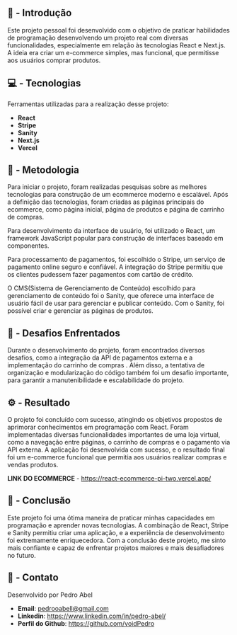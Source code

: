 ## 🧠 - Introdução

Este projeto pessoal foi desenvolvido com o objetivo de praticar habilidades de programação desenvolvendo um projeto real com diversas funcionalidades, especialmente em relação às tecnologias React e Next.js. A ideia era criar um e-commerce simples, mas funcional, que permitisse aos usuários comprar produtos.

## 💻 - Tecnologias
  Ferramentas utilizadas para a realização desse projeto:
- **React**
- **Stripe**
- **Sanity**
- **Next.js**
- **Vercel**

## 💭 - Metodologia
Para iniciar o projeto, foram realizadas pesquisas sobre as melhores tecnologias para construção de um ecommerce moderno e escalável. Após a definição das tecnologias, foram criadas as páginas principais do ecommerce, como página inicial, página de produtos e página de carrinho de compras.

Para desenvolvimento da interface de usuário, foi utilizado o React, um framework JavaScript popular para construção de interfaces baseado em componentes.

Para processamento de pagamentos, foi escolhido o Stripe, um serviço de pagamento online seguro e confiável. A integração do Stripe permitiu que os clientes pudessem fazer pagamentos com cartão de crédito.

O CMS(Sistema de Gerenciamento de Conteúdo) escolhido para gerenciamento de conteúdo foi o Sanity, que oferece uma interface de usuário fácil de usar para gerenciar e publicar conteúdo. Com o Sanity, foi possível criar e gerenciar as páginas de produtos.

## 💫 - Desafios Enfrentados

Durante o desenvolvimento do projeto, foram encontrados diversos desafios, como a integração da API de pagamentos externa e a implementação do carrinho de compras . Além disso, a tentativa de organização e modularização do código também foi um desafio importante, para garantir a manutenibilidade e escalabilidade do projeto.

## ⚙️ - Resultado
O projeto foi concluído com sucesso, atingindo os objetivos propostos de aprimorar conhecimentos em programação com React. Foram implementadas diversas funcionalidades importantes de uma loja virtual, como a navegação entre páginas, o carrinho de compras e o pagamento via API externa. A aplicação foi desenvolvida com sucesso, e o resultado final foi um e-commerce  funcional que permitia aos usuários realizar compras e vendas produtos.

**LINK DO ECOMMERCE** - https://react-ecommerce-pi-two.vercel.app/

## 🌱 - Conclusão

Este projeto foi uma ótima maneira de praticar minhas capacidades em programação e aprender novas tecnologias. A combinação de React, Stripe e Sanity permitiu criar uma aplicação, e a experiência de desenvolvimento foi extremamente enriquecedora. Com a conclusão deste projeto, me sinto mais confiante e capaz de enfrentar projetos maiores e mais desafiadores no futuro.

## 💬 - Contato

Desenvolvido por Pedro Abel

- **Email**: pedrooabell@gmail.com
- **Linkedin**: https://www.linkedin.com/in/pedro-abel/
- **Perfil do Github**: https://github.com/voidPedro
